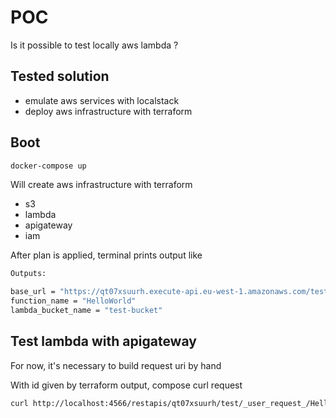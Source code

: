 # POC

Is it possible to test locally aws lambda ?

## Tested solution
- emulate aws services with localstack
- deploy aws infrastructure with terraform

## Boot
```bash
docker-compose up
```

Will create aws infrastructure with terraform
- s3
- lambda
- apigateway
- iam

After plan is applied, terminal prints output like
```bash
Outputs:

base_url = "https://qt07xsuurh.execute-api.eu-west-1.amazonaws.com/test"
function_name = "HelloWorld"
lambda_bucket_name = "test-bucket"
```

## Test lambda with apigateway

For now, it's necessary to build request uri by hand

With id given by terraform output, compose curl request
```bash
curl http://localhost:4566/restapis/qt07xsuurh/test/_user_request_/HelloWorld\?Name\=Fulll
```


